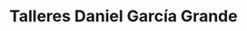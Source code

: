 ---
title: "Talleres Daniel García Grande"
url: /tomelloso/talleres-daniel-garcia-grande/
shop: general
---